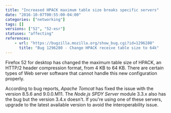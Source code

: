 ```yaml
---
title: "Increased HPACK maximum table size breaks specific servers"
date: "2016-10-07T00:55:00-04:00"
categories: ["networking"]
tags: []
versions: ["52", "52-esr"]
statuses: "affecting"
references:
    - url: "https://bugzilla.mozilla.org/show_bug.cgi?id=1296280"
      title: "Bug 1296280 - Change HPACK receive table size to 64k"
---
```

Firefox 52 for desktop has changed the maximum table size of HPACK, an HTTP/2 header compression format, from 4 KB to 64 KB. There are certain types of Web server software that cannot handle this new configuration properly.

According to bug reports, *Apache Tomcat* has fixed the issue with the version 8.5.6 and 9.0.0.M11. The *Node.js SPDY Server* module 3.3.x also has the bug but the version 3.4.x doesn't. If you're using one of these servers, upgrade to the latest available version to avoid the interoperability issue.
